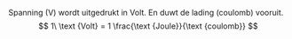 Spanning (V) wordt uitgedrukt in Volt. En duwt de lading (coulomb) vooruit.
$$
1\ \text {Volt} = 1 \frac{\text {Joule}}{\text {coulomb}}
$$
